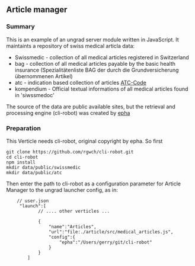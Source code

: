 ## Article manager

### Summary

This is an example of an ungrad server module written in JavaScript. It maintaints a repository of swiss medical articla data:

* Swissmedic - collection of all medical articles registered in Switzerland
* bag - collection of all medical articles payable by the basic health insurance (Spezialitätenliste BAG der durch die Grundversicherung übernommenen Artikel)
* atc - indication based collection of articles [ATC-Code](https://de.wikipedia.org/wiki/Anatomisch-Therapeutisch-Chemisches_Klassifikationssystem)
* kompendium - Official textual informations of all medical articles found in 'siwssmedoc' 

The source of the data are public available sites, but the retrieval and processing engine (cli-robot) was created by [epha](https://www.epha.ch/#/view=intro/state=default/)

### Preparation

This Verticle needs cli-robot, original copyright by epha. So first

    git clone https://github.com/rgwch/cli-robot.git
    cd cli-robot
    npm install
    mkdir data/public/swissmedic
    mkdir data/public/atc
    
Then enter the path to cli-robot as a configuration parameter for Article Manager 
to the ungrad launcher config, as in:
        
        // user.json
         "launch":[
                // .... other verticles ...
                 
                {
                    "name":"Articles",
                    "url":"file:./article/src/medical_articles.js",
                    "config":{
                        "epha":"/Users/gerry/git/cli-robot"
                    }
                }
            ]

